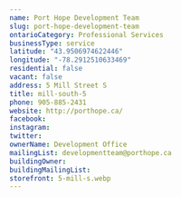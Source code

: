 ```yaml
---
name: Port Hope Development Team
slug: port-hope-development-team
ontarioCategory: Professional Services
businessType: service
latitude: "43.9506974622446"
longitude: "-78.2912510633469"
residential: false
vacant: false
address: 5 Mill Street S
title: mill-south-5
phone: 905-885-2431
website: http://porthope.ca/
facebook:
instagram:
twitter:
ownerName: Development Office
mailingList: developmentteam@porthope.ca
buildingOwner:
buildingMailingList:
storefront: 5-mill-s.webp
---
```


